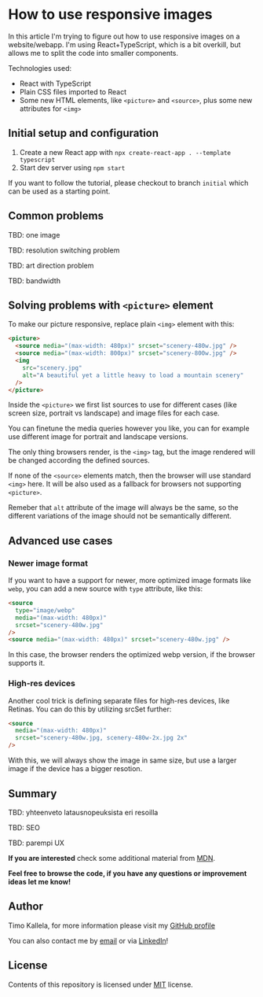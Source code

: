 # How to use responsive images

In this article I'm trying to figure out how to use responsive images on a website/webapp. I'm using React+TypeScript, which is a bit overkill, but allows me to split the code into smaller components.

Technologies used:

- React with TypeScript
- Plain CSS files imported to React
- Some new HTML elements, like `<picture>` and `<source>`, plus some new attributes for `<img>`

## Initial setup and configuration

1. Create a new React app with `npx create-react-app . --template typescript`
2. Start dev server using `npm start`

If you want to follow the tutorial, please checkout to branch `initial` which can be used as a starting point.

## Common problems

TBD: one image

TBD: resolution switching problem

TBD: art direction problem

TBD: bandwidth

## Solving problems with `<picture>` element

To make our picture responsive, replace plain `<img>` element with this:

```html
<picture>
  <source media="(max-width: 480px)" srcset="scenery-480w.jpg" />
  <source media="(max-width: 800px)" srcset="scenery-800w.jpg" />
  <img
    src="scenery.jpg"
    alt="A beautiful yet a little heavy to load a mountain scenery"
  />
</picture>
```

Inside the `<picture>` we first list sources to use for different cases (like screen size, portrait vs landscape) and image files for each case.

You can finetune the media queries however you like, you can for example use different image for portrait and landscape versions.

The only thing browsers render, is the `<img>` tag, but the image rendered will be changed according the defined sources.

If none of the `<source>` elements match, then the browser will use standard `<img>` here. It will be also used as a fallback for browsers not supporting `<picture>`.

Remeber that `alt` attribute of the image will always be the same, so the different variations of the image should not be semantically different.

## Advanced use cases

### Newer image format

If you want to have a support for newer, more optimized image formats like `webp`, you can add a new source with `type` attribute, like this:

```html
<source
  type="image/webp"
  media="(max-width: 480px)"
  srcset="scenery-480w.jpg"
/>
<source media="(max-width: 480px)" srcset="scenery-480w.jpg" />
```

In this case, the browser renders the optimized webp version, if the browser supports it.

### High-res devices

Another cool trick is defining separate files for high-res devices, like Retinas. You can do this by utilizing srcSet further:

```html
<source
  media="(max-width: 480px)"
  srcset="scenery-480w.jpg, scenery-480w-2x.jpg 2x"
/>
```

With this, we will always show the image in same size, but use a larger image if the device has a bigger resotion.

## Summary

TBD: yhteenveto latausnopeuksista eri resoilla

TBD: SEO

TBD: parempi UX

**If you are interested** check some additional material from [MDN](https://developer.mozilla.org/en-US/docs/Learn/HTML/Multimedia_and_embedding/Responsive_images#why_responsive_images).

**Feel free to browse the code, if you have any questions or improvement ideas let me know!**

## Author

Timo Kallela, for more information please visit my [GitHub profile](https://github.com/kallelat)

You can also contact me by [email](mailto:timo.kallela@gmail.com) or via [LinkedIn](https://www.linkedin.com/in/kallelat/)!

## License

Contents of this repository is licensed under [MIT](LICENSE) license.
